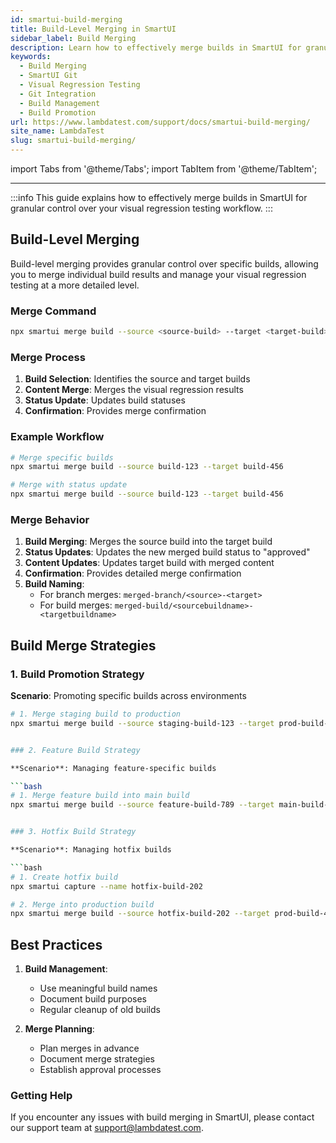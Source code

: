 ```yaml
---
id: smartui-build-merging
title: Build-Level Merging in SmartUI
sidebar_label: Build Merging
description: Learn how to effectively merge builds in SmartUI for granular control over your visual regression testing workflow.
keywords:
  - Build Merging
  - SmartUI Git
  - Visual Regression Testing
  - Git Integration
  - Build Management
  - Build Promotion
url: https://www.lambdatest.com/support/docs/smartui-build-merging/
site_name: LambdaTest
slug: smartui-build-merging/
---
```


import Tabs from '@theme/Tabs';
import TabItem from '@theme/TabItem';

---

<script type="application/ld+json"
      dangerouslySetInnerHTML={{ __html: JSON.stringify({
       "@context": "https://schema.org",
        "@type": "BreadcrumbList",
        "itemListElement": [{
          "@type": "ListItem",
          "position": 1,
          "name": "Home",
          "item": "https://www.lambdatest.com"
        },{
          "@type": "ListItem",
          "position": 2,
          "name": "Support",
          "item": "https://www.lambdatest.com/support/docs/"
        },{
          "@type": "ListItem",
          "position": 3,
          "name": "SmartUI Build Merging",
          "item": "https://www.lambdatest.com/support/docs/smartui-build-merging/"
        }]
      })
    }}
></script>

:::info
This guide explains how to effectively merge builds in SmartUI for granular control over your visual regression testing workflow.
:::

## Build-Level Merging

Build-level merging provides granular control over specific builds, allowing you to merge individual build results and manage your visual regression testing at a more detailed level.

### Merge Command

```bash
npx smartui merge build --source <source-build> --target <target-build>
```

### Merge Process

1. **Build Selection**: Identifies the source and target builds
2. **Content Merge**: Merges the visual regression results
3. **Status Update**: Updates build statuses
4. **Confirmation**: Provides merge confirmation

### Example Workflow

```bash
# Merge specific builds
npx smartui merge build --source build-123 --target build-456

# Merge with status update
npx smartui merge build --source build-123 --target build-456
```

### Merge Behavior

1. **Build Merging**: Merges the source build into the target build
2. **Status Updates**: Updates the new merged build status to "approved"
3. **Content Updates**: Updates target build with merged content
4. **Confirmation**: Provides detailed merge confirmation
5. **Build Naming**: 
   - For branch merges: `merged-branch/<source>-<target>`
   - For build merges: `merged-build/<sourcebuildname>-<targetbuildname>`


## Build Merge Strategies

### 1. Build Promotion Strategy

**Scenario**: Promoting specific builds across environments

```bash
# 1. Merge staging build to production
npx smartui merge build --source staging-build-123 --target prod-build-456


### 2. Feature Build Strategy

**Scenario**: Managing feature-specific builds

```bash
# 1. Merge feature build into main build
npx smartui merge build --source feature-build-789 --target main-build-101


### 3. Hotfix Build Strategy

**Scenario**: Managing hotfix builds

```bash
# 1. Create hotfix build
npx smartui capture --name hotfix-build-202

# 2. Merge into production build
npx smartui merge build --source hotfix-build-202 --target prod-build-456
```

## Best Practices

1. **Build Management**:
   - Use meaningful build names
   - Document build purposes
   - Regular cleanup of old builds

2. **Merge Planning**:
   - Plan merges in advance
   - Document merge strategies
   - Establish approval processes

### Getting Help

If you encounter any issues with build merging in SmartUI, please contact our support team at support@lambdatest.com. 